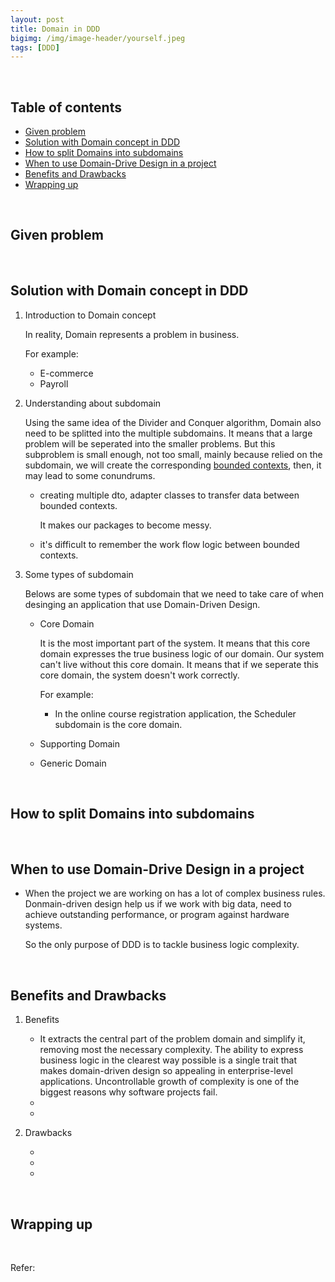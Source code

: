 ```yaml
---
layout: post
title: Domain in DDD
bigimg: /img/image-header/yourself.jpeg
tags: [DDD]
---
```





<br>

## Table of contents
- [Given problem](#given-problem)
- [Solution with Domain concept in DDD](#solution-with-domain-concept-in-ddd)
- [How to split Domains into subdomains](#how-to-plit-domain-into-subdomains)
- [When to use Domain-Drive Design in a project](#when-to-use-domain-driven-design-in-a-project)
- [Benefits and Drawbacks](#benefits-and-drawbacks)
- [Wrapping up](#wrapping-up)


<br>

## Given problem






<br>

## Solution with Domain concept in DDD

1. Introduction to Domain concept

    In reality, Domain represents a problem in business.

    For example:
    - E-commerce
    - Payroll

2. Understanding about subdomain

    Using the same idea of the Divider and Conquer algorithm, Domain also need to be splitted into the multiple subdomains. It means that a large problem will be seperated into the smaller problems. But this subproblem is small enough, not too small, mainly because relied on the subdomain, we will create the corresponding [bounded contexts](https://ducmanhphan.github.io/2021-04-19-bounded-context-in-ddd), then, it may lead to some conundrums.
    - creating multiple dto, adapter classes to transfer data between bounded contexts.

        It makes our packages to become messy.

    - it's difficult to remember the work flow logic between bounded contexts.

3. Some types of subdomain

    Belows are some types of subdomain that we need to take care of when desinging an application that use Domain-Driven Design.
    - Core Domain

        It is the most important part of the system. It means that this core domain expresses the true business logic of our domain. Our system can't live without this core domain. It means that if we seperate this core domain, the system doesn't work correctly.

        For example:
        - In the online course registration application, the Scheduler subdomain is the core domain.

    - Supporting Domain

        

    - Generic Domain
        
        


<br>

## How to split Domains into subdomains






<br>

## When to use Domain-Drive Design in a project

- When the project we are working on has a lot of complex business rules. Donmain-driven design help us if we work with big data, need to achieve outstanding performance, or program against hardware systems.

    So the only purpose of DDD is to tackle business logic complexity.

<br>

## Benefits and Drawbacks

1. Benefits

    - It extracts the central part of the problem domain and simplify it, removing most the necessary complexity. The ability to express business logic in the clearest way possible is a single trait that makes domain-driven design so appealing in enterprise-level applications. Uncontrollable growth of complexity is one of the biggest reasons why software projects fail.
    - 
    - 

2. Drawbacks

    - 
    - 
    - 


<br>

## Wrapping up




<br>

Refer:

[]()

[]()

[]()

[]()